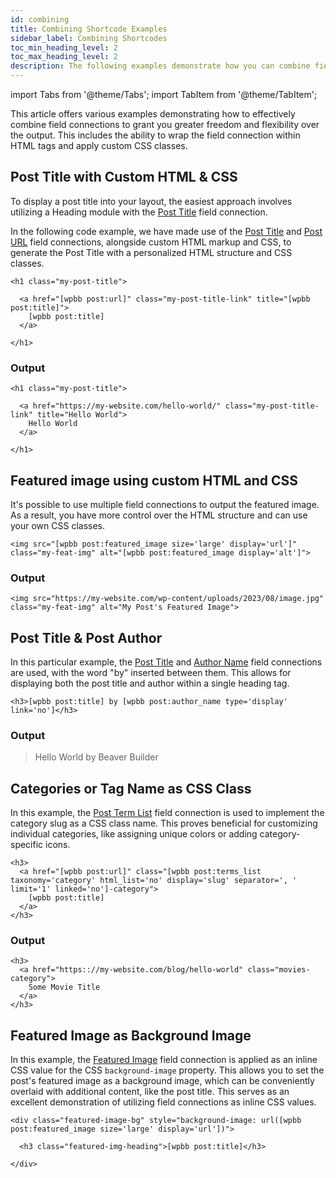 ```yaml
---
id: combining
title: Combining Shortcode Examples
sidebar_label: Combining Shortcodes
toc_min_heading_level: 2
toc_max_heading_level: 2
description: The following examples demonstrate how you can combine field connections. You can also use HTML and CSS to give you greater control over the markup and style the field connection output.
---
```


import Tabs from '@theme/Tabs';
import TabItem from '@theme/TabItem';

This article offers various examples demonstrating how to effectively combine field connections to grant you greater freedom and flexibility over the output. This includes the ability to wrap the field connection within HTML tags and apply custom CSS classes.

## Post Title with Custom HTML & CSS

To display a post title into your layout, the easiest approach involves utilizing a Heading module with the [Post Title](../wordpress-data.md#post-title) field connection.

In the following code example, we have made use of the [Post Title](../wordpress-data.md#post-title) and [Post URL](../wordpress-data.md#post-url) field connections, alongside custom HTML markup and CSS, to generate the Post Title with a personalized HTML structure and CSS classes.

```markup
<h1 class="my-post-title">

  <a href="[wpbb post:url]" class="my-post-title-link" title="[wpbb post:title]">
    [wpbb post:title]
  </a>

</h1>
```

### Output

```markup
<h1 class="my-post-title">

  <a href="https://my-website.com/hello-world/" class="my-post-title-link" title="Hello World">
    Hello World
  </a>

</h1>
```

## Featured image using custom HTML and CSS

It's possible to use multiple field connections to output the featured image. As a result, you have more control over the HTML structure and can use your own CSS classes.

```markup
<img src="[wpbb post:featured_image size='large' display='url']" class="my-feat-img" alt="[wpbb post:featured_image display='alt']">
```

### Output

```markup
<img src="https://my-website.com/wp-content/uploads/2023/08/image.jpg" class="my-feat-img" alt="My Post's Featured Image">
```

## Post Title & Post Author

In this particular example, the [Post Title](../wordpress-data.md#post-title) and [Author Name](../wordpress-data.md#author-name) field connections are used, with the word "by" inserted between them. This allows for displaying both the post title and author within a single heading tag.

```markup
<h3>[wpbb post:title] by [wpbb post:author_name type='display' link='no']</h3>
```

### Output

> Hello World by Beaver Builder

## Categories or Tag Name as CSS Class

In this example, the [Post Term List]((../shortcodes.md#post-terms-list)) field connection is used to implement the category slug as a CSS class name. This proves beneficial for customizing individual categories, like assigning unique colors or adding category-specific icons.

```markup
<h3>
  <a href="[wpbb post:url]" class="[wpbb post:terms_list taxonomy='category' html_list='no' display='slug' separator=', ' limit='1' linked='no']-category">
    [wpbb post:title]
  </a>
</h3>
```

### Output

```markup
<h3>
  <a href="https:://my-website.com/blog/hello-world" class="movies-category">
    Some Movie Title
  </a>
</h3>
```

## Featured Image as Background Image

In this example, the [Featured Image](../wordpress-date.md#featured-image) field connection is applied as an inline CSS value for the CSS `background-image` property. This allows you to set the post's featured image as a background image, which can be conveniently overlaid with additional content, like the post title. This serves as an excellent demonstration of utilizing field connections as inline CSS values.

```markup
<div class="featured-image-bg" style="background-image: url([wpbb post:featured_image size='large' display='url'])">

  <h3 class="featured-img-heading">[wpbb post:title]</h3>

</div>
```
